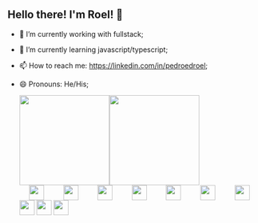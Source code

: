 ## Hello there! I'm Roel! 👋

- 🔭 I’m currently working with fullstack;
- 🌱 I’m currently learning javascript/typescript;
- 📫 How to reach me: https://linkedin.com/in/pedroedroel;
- 😄 Pronouns: He/His;

  <div style="
    display: flex;
    flex-wrap: nowrap;
    justify-content: start;
    ">
      <img height="180em" src="https://github-readme-stats.vercel.app/api?username=pedroeroel&theme=holi&show_icons=true" />
      <img height="180em" src="https://github-readme-stats.vercel.app/api/top-langs/?username=pedroeroel&layout=compact&langs_count=6&theme=holi" />
  </div>
   <div style="
     width= 100%;
     display: flex;
     justify-content: space-around;
     flex-flow: wrap row;
     ">
      <img height ="30em" src="https://img.shields.io/badge/HTML5-E34F26?style=for-the-badge&logo=html5&logoColor=white">
      <img height ="30em" src="https://img.shields.io/badge/CSS3-1572B6?style=for-the-badge&logo=css3&logoColor=white">
      <img height ="30em" src="https://img.shields.io/badge/JavaScript-323330?style=for-the-badge&logo=javascript&logoColor=F7DF1E">
      <img height ="30em" src="https://img.shields.io/badge/Python-14354C?style=for-the-badge&logo=python&logoColor=white">
      <img height ="30em" src="https://img.shields.io/badge/Flask-000000?style=for-the-badge&logo=flask&logoColor=white">
      <img height ="30em" src="https://img.shields.io/badge/Bootstrap-563D7C?style=for-the-badge&logo=bootstrap&logoColor=white">
      <img height = "30em" src="https://img.shields.io/badge/MySQL-005C84?style=for-the-badge&logo=mysql&logoColor=white">
   </div>

    <div>
      <a target="_blank" href="https://linkedin.com/in/pedroedroel"><img height="30em" src="https://img.shields.io/badge/LinkedIn-0077B5?style=for-the-badge&logo=linkedin&logoColor=white"></a>
      <a target="_blank" href="pedroedroel@gmail.com"><img height="30em" src="https://img.shields.io/badge/Gmail-D14836?style=for-the-badge&logo=gmail&logoColor=white"></a>
      <a target="_blank" href="https://instagram.com/roelcode"><img height="30em" src="https://img.shields.io/badge/-Instagram-%23E4405F?style=for-the-badge&logo=instagram&logoColor=white"></a>
    </div>
  </div>
